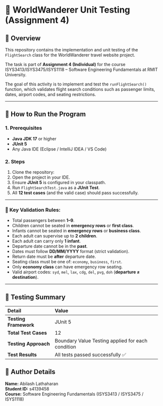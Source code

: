 # 🛫 WorldWanderer Unit Testing (Assignment 4)

## 📘 Overview

This repository contains the implementation and unit testing of the `FlightSearch` class for the WorldWanderer travel website project.

The task is part of **Assignment 4 (Individual)** for the course ISYS3413/ISYS3475/ISYS1118 – Software Engineering Fundamentals at RMIT University.

The goal of this activity is to implement and test the `runFlightSearch()` function, which validates flight search conditions such as passenger limits, dates, airport codes, and seating restrictions.

***

## 🚀 How to Run the Program

### 1. Prerequisites
* **Java JDK 17** or higher
* **JUnit 5**
* Any Java IDE (Eclipse / IntelliJ IDEA / VS Code)

### 2. Steps
1.  Clone the repository:
2.  Open the project in your IDE.
3.  Ensure **JUnit 5** is configured in your classpath.
4.  Run `FlightSearchTest.java` as a **JUnit Test**.
5.  All **12 test cases** (and the valid case) should pass successfully.

***
 
###  🧠 Key Validation Rules:
* Total passengers between **1–9**.
* Children cannot be seated in **emergency rows** or **first class**.
* Infants cannot be seated in **emergency rows** or **business class**.
* Each adult can supervise up to **2 children**.
* Each adult can carry only **1 infant**.
* Departure date cannot be in the **past**.
* Dates must follow **DD/MM/YYYY** format (strict validation).
* Return date must be **after** departure date.
* Seating class must be one of: `economy`, `business`, `first`.
* Only **economy class** can have emergency row seating.
* Valid airport codes: `syd`, `mel`, `lax`, `cdg`, `del`, `pvg`, `doh` (**departure ≠ destination**).

***

## 🧪 Testing Summary

| Detail | Value |
| :--- | :--- |
| **Testing Framework** | JUnit 5 |
| **Total Test Cases** | 12 |
| **Testing Approach** | Boundary Value Testing applied for each condition |
| **Test Results** | All tests passed successfully ✅ |

## 🧾 Author Details

**Name:** Abilash Lathaharan  
**Student ID:** s4139458  
**Course:** Software Engineering Fundamentals (ISYS3413 / ISYS3475 / ISYS1118)
